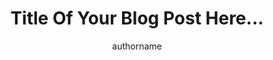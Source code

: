 ---
layout: post
title : Title Of Your Blog Post Here...
author: authorname
tags  : one, two, three
---